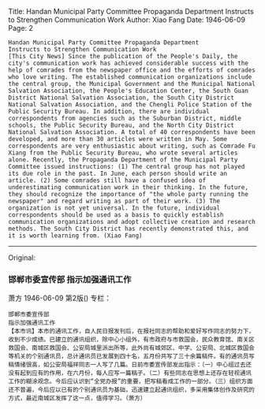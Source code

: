 Title: Handan Municipal Party Committee Propaganda Department Instructs to Strengthen Communication Work
Author: Xiao Fang
Date: 1946-06-09
Page: 2

    Handan Municipal Party Committee Propaganda Department
    Instructs to Strengthen Communication Work
    [This City News] Since the publication of the People's Daily, the city's communication work has achieved considerable success with the help of comrades from the newspaper office and the efforts of comrades who love writing. The established communication organizations include the central group, the Municipal Government and the Municipal National Salvation Association, the People's Education Center, the South Guan District National Salvation Association, the South City District National Salvation Association, and the Chengli Police Station of the Public Security Bureau. In addition, there are individual correspondents from agencies such as the Suburban District, middle schools, the Public Security Bureau, and the North City District National Salvation Association. A total of 40 correspondents have been developed, and more than 30 articles were written in May. Some correspondents are very enthusiastic about writing, such as Comrade Fu Xiang from the Public Security Bureau, who wrote several articles alone. Recently, the Propaganda Department of the Municipal Party Committee issued instructions: (1) The central group has not played its due role in the past. In June, each person should write an article. (2) Some comrades still have a confused idea of ​​underestimating communication work in their thinking. In the future, they should recognize the importance of "the whole party running the newspaper" and regard writing as part of their work. (3) The organization is not yet universal. In the future, individual correspondents should be used as a basis to quickly establish communication organizations and adopt collective creation and research methods. The South City District has recently demonstrated this, and it is worth learning from. (Xiao Fang)



<hr /> 

Original: 


### 邯郸市委宣传部  指示加强通讯工作
萧方
1946-06-09
第2版()
专栏：

    邯郸市委宣传部
    指示加强通讯工作
    【本市讯】本市的通讯工作，自人民日报发刊后，在报社同志的帮助和爱好写作同志的努力下，收到不少成绩。已建立的通讯组织，除中心小组外，有市政府与市救国会，民众教育馆、南关区救国会、南城区救国会、公安局城里派出所等，此外尚有城郊区、中学、公安局、北城区救国会等机关的个别通讯员，总计通讯员已发展到四十名，五月份共写了三十余篇稿件。有的通讯员写稿情绪很高，如公安局福祥同志一人写了几篇。日前市委宣传部发出指示：（一）中心组过去还没有起到应有的作用，在六月份，每人应写一篇稿子。（二）有些同志在思想上还存在轻视通讯工作的糊涂观念。今后应认识到“全党办报”的重要，把写稿看成工作的一部分。（三）组织方面还不普遍，今后应以已有的个别通讯员为基础，迅速建立起通讯组织，多采用集体创作及研究的方式，最近南城区发挥了这一点，值得学习。（萧方）
